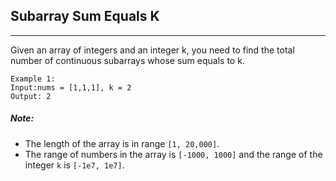 ## Subarray Sum Equals K
----
Given an array of integers and an integer k, you need to find the total number of continuous subarrays whose sum equals to k.

```
Example 1:
Input:nums = [1,1,1], k = 2
Output: 2
```

##### Note:
* The length of the array is in range ```[1, 20,000]```.
* The range of numbers in the array is ```[-1000, 1000]``` and the range of the integer ```k``` is ```[-1e7, 1e7]```.
